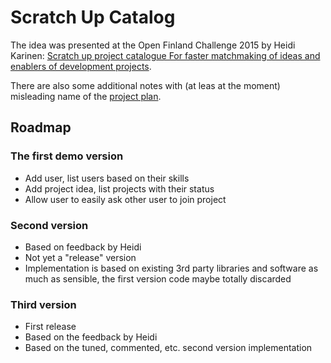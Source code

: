 # Scratch Up Catalog

The idea was presented at the Open Finland Challenge 2015 by Heidi Karinen: [Scratch up project catalogue For faster matchmaking of ideas and enablers of development projects](https://trello.com/c/8xmHkD1D/117-scratch-up-project-catalogue-for-faster-matchmaking-of-ideas-and-enablers-of-development-projects).

There are also some additional notes with (at leas at the moment) misleading name of the [project plan](https://docs.google.com/document/d/1cw6kLCVMEd4R6C75SHJQO4TrDSSdREfwzHHyH9wicIE/edit?usp=sharing).

## Roadmap

### The first demo version

<ul>
    <li>Add user, list users based on their skills
    <li>Add project idea, list projects with their status
    <li>Allow user to easily ask other user to join project
</ul>

### Second version

 <ul>
    <li>Based on feedback by Heidi
    <li>Not yet a &quot;release&quot; version
    <li>Implementation is based on existing 3rd party libraries and software as much as sensible, the first version code maybe totally discarded
</ul>
  
### Third version

<ul>
    <li>First release
    <li>Based on the feedback by Heidi
    <li>Based on the tuned, commented, etc. second version implementation
</ul>
